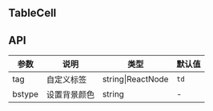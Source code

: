 ## TableCell

## API

| 参数 | 说明 | 类型 | 默认值 |
| --- | --- | --- | --- |
| tag | 自定义标签 | string\|ReactNode | `td` |
| bstype | 设置背景颜色 | string | - |

